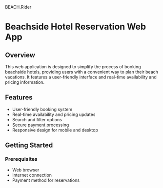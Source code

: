 BEACH.Rider
# Beachside Hotel Reservation Web App

## Overview

This web application is designed to simplify the process of booking beachside hotels, providing users with a convenient way to plan their beach vacations. It features a user-friendly interface and real-time availability and pricing information.

## Features

- User-friendly booking system
- Real-time availability and pricing updates
- Search and filter options
- Secure payment processing
- Responsive design for mobile and desktop

## Getting Started

### Prerequisites

- Web browser
- Internet connection
- Payment method for reservations